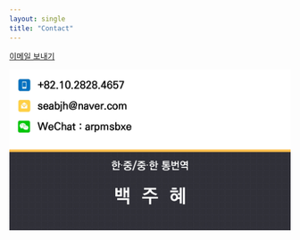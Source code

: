 ```yaml
---
layout: single
title: "Contact"
---
```


<a href="mailto:seabjh@naver.com">이메일 보내기</a>


![KakaoTalk_20231027_153917559_03](../images/2023-10-29/KakaoTalk_20231027_153917559_03.jpg)
